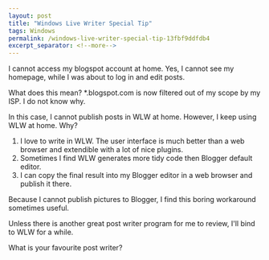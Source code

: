 ```yaml
---
layout: post
title: "Windows Live Writer Special Tip"
tags: Windows
permalink: /windows-live-writer-special-tip-13fbf9ddfdb4
excerpt_separator: <!--more-->
---
```

I cannot access my blogspot account at home. Yes, I cannot see my homepage, while I was about to log in and edit posts.
<!--more-->

What does this mean? *.blogspot.com is now filtered out of my scope by my ISP. I do not know why.

In this case, I cannot publish posts in WLW at home. However, I keep using WLW at home. Why?

1. I love to write in WLW. The user interface is much better than a web browser and extendible with a lot of nice plugins.
1. Sometimes I find WLW generates more tidy code then Blogger default editor.
1. I can copy the final result into my Blogger editor in a web browser and publish it there.

Because I cannot publish pictures to Blogger, I find this boring workaround sometimes useful.

Unless there is another great post writer program for me to review, I'll bind to WLW for a while.

What is your favourite post writer?
